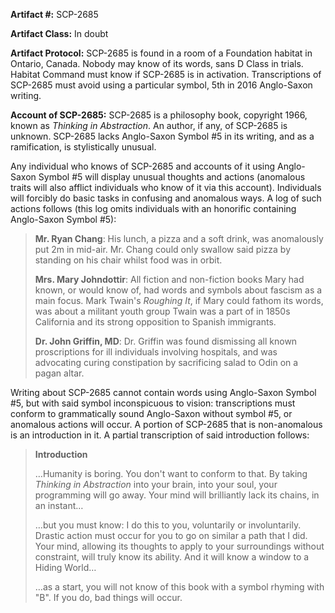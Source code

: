 **Artifact #:** SCP-2685

**Artifact Class:** In doubt

**Artifact Protocol:** SCP-2685 is found in a room of a Foundation habitat in Ontario, Canada. Nobody may know of its words, sans D Class in trials. Habitat Command must know if SCP-2685 is in activation. Transcriptions of SCP-2685 must avoid using a particular symbol, 5th in 2016 Anglo-Saxon writing.

**Account of SCP-2685:** SCP-2685 is a philosophy book, copyright 1966, known as _Thinking in Abstraction_. An author, if any, of SCP-2685 is unknown. SCP-2685 lacks Anglo-Saxon Symbol #5 in its writing, and as a ramification, is stylistically unusual.

Any individual who knows of SCP-2685 and accounts of it using Anglo-Saxon Symbol #5 will display unusual thoughts and actions (anomalous traits will also afflict individuals who know of it via this account). Individuals will forcibly do basic tasks in confusing and anomalous ways. A log of such actions follows (this log omits individuals with an honorific containing Anglo-Saxon Symbol #5):

> **Mr. Ryan Chang**: His lunch, a pizza and a soft drink, was anomalously put 2m in mid-air. Mr. Chang could only swallow said pizza by standing on his chair whilst food was in orbit.
> 
> **Mrs. Mary Johndottir**: All fiction and non-fiction books Mary had known, or would know of, had words and symbols about fascism as a main focus. Mark Twain's _Roughing It_, if Mary could fathom its words, was about a militant youth group Twain was a part of in 1850s California and its strong opposition to Spanish immigrants.
> 
> **Dr. John Griffin, MD**: Dr. Griffin was found dismissing all known proscriptions for ill individuals involving hospitals, and was advocating curing constipation by sacrificing salad to Odin on a pagan altar.

Writing about SCP-2685 cannot contain words using Anglo-Saxon Symbol #5, but with said symbol inconspicuous to vision: transcriptions must conform to grammatically sound Anglo-Saxon without symbol #5, or anomalous actions will occur. A portion of SCP-2685 that is non-anomalous is an introduction in it. A partial transcription of said introduction follows:

> **Introduction**
> 
> …Humanity is boring. You don't want to conform to that. By taking _Thinking in Abstraction_ into your brain, into your soul, your programming will go away. Your mind will brilliantly lack its chains, in an instant…
> 
> …but you must know: I do this to you, voluntarily or involuntarily. Drastic action must occur for you to go on similar a path that I did. Your mind, allowing its thoughts to apply to your surroundings without constraint, will truly know its ability. And it will know a window to a Hiding World…
> 
> …as a start, you will not know of this book with a symbol rhyming with "B". If you do, bad things will occur.